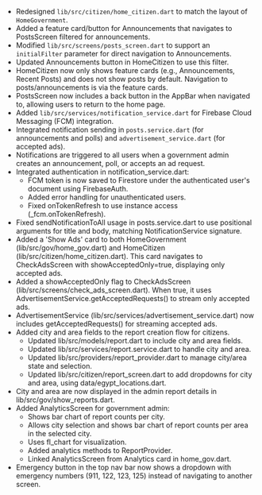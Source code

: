 - Redesigned `lib/src/citizen/home_citizen.dart` to match the layout of `HomeGovernment`.
- Added a feature card/button for Announcements that navigates to PostsScreen filtered for announcements.
- Modified `lib/src/screens/posts_screen.dart` to support an `initialFilter` parameter for direct navigation to Announcements.
- Updated Announcements button in HomeCitizen to use this filter.
- HomeCitizen now only shows feature cards (e.g., Announcements, Recent Posts) and does not show posts by default. Navigation to posts/announcements is via the feature cards.
- PostsScreen now includes a back button in the AppBar when navigated to, allowing users to return to the home page.
- Added `lib/src/services/notification_service.dart` for Firebase Cloud Messaging (FCM) integration.
- Integrated notification sending in `posts.service.dart` (for announcements and polls) and `advertisement_service.dart` (for accepted ads).
- Notifications are triggered to all users when a government admin creates an announcement, poll, or accepts an ad request.
- Integrated authentication in notification_service.dart:
  - FCM token is now saved to Firestore under the authenticated user's document using FirebaseAuth.
  - Added error handling for unauthenticated users.
  - Fixed onTokenRefresh to use instance access (_fcm.onTokenRefresh).
- Fixed sendNotificationToAll usage in posts.service.dart to use positional arguments for title and body, matching NotificationService signature. 
- Added a 'Show Ads' card to both HomeGovernment (lib/src/gov/home_gov.dart) and HomeCitizen (lib/src/citizen/home_citizen.dart). This card navigates to CheckAdsScreen with showAcceptedOnly=true, displaying only accepted ads.
- Added a showAcceptedOnly flag to CheckAdsScreen (lib/src/screens/check_ads_screen.dart). When true, it uses AdvertisementService.getAcceptedRequests() to stream only accepted ads.
- AdvertisementService (lib/src/services/advertisement_service.dart) now includes getAcceptedRequests() for streaming accepted ads.
- Added city and area fields to the report creation flow for citizens.
  - Updated lib/src/models/report.dart to include city and area fields.
  - Updated lib/src/services/report.service.dart to handle city and area.
  - Updated lib/src/providers/report_provider.dart to manage city/area state and selection.
  - Updated lib/src/citizen/report_screen.dart to add dropdowns for city and area, using data/egypt_locations.dart.
- City and area are now displayed in the admin report details in lib/src/gov/show_reports.dart.
- Added AnalyticsScreen for government admin:
  - Shows bar chart of report counts per city.
  - Allows city selection and shows bar chart of report counts per area in the selected city.
  - Uses fl_chart for visualization.
  - Added analytics methods to ReportProvider.
  - Linked AnalyticsScreen from Analytics card in home_gov.dart.
- Emergency button in the top nav bar now shows a dropdown with emergency numbers (911, 122, 123, 125) instead of navigating to another screen. 
